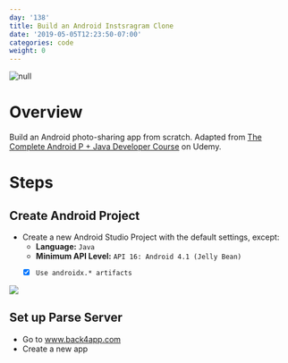 ```yaml
---
day: '138'
title: Build an Android Instsragram Clone
date: '2019-05-05T12:23:50-07:00'
categories: code
weight: 0
---
```

![null](/img/screen-shot-2019-05-05-at-12.29.55-pm.png)

# Overview

Build an Android photo-sharing app from scratch. Adapted from [The Complete Android P + Java Developer Course](https://www.udemy.com/java-android-complete-guide) on Udemy.

# Steps

## Create Android Project

* Create a new Android Studio Project with the default settings, except:
  * **Language:** `Java`
  * **Minimum API Level:** `API 16: Android 4.1 (Jelly Bean)`
  * [x] `Use androidx.* artifacts`


![](/img/screen-shot-2019-05-05-at-12.52.40-pm.png)

## Set up Parse Server

* Go to www.back4app.com
* Create a new app

